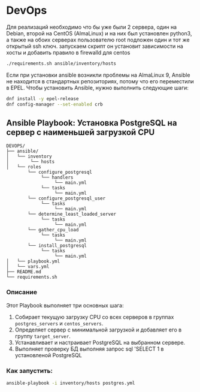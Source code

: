 # DevOps
Для реализаций необходимо что бы уже были 2 сервера, один на Debian, второй на CentOS (AlmaLinux)
и на них был установлен python3, а также на обоих серверах пользователю root подложен один и тот же открытый ssh ключ.
запускаем скрипт он установит зависимости на хосты и добавить правило в firewalld для centos 
```bash
./requirements.sh ansible/inventory/hosts
```
Если при установки ansible возникли проблемы на  AlmaLinux 9,  Ansible не находится в стандартных репозиториях, потому что его переместили в EPEL. Чтобы установить Ansible, нужно выполнить следующие шаги:
```bash
dnf install -y epel-release
dnf config-manager --set-enabled crb
```

## Ansible Playbook: Установка PostgreSQL на сервер с наименьшей загрузкой CPU
```
DEVOPS/
├── ansible/
│   └── inventory
│        └── hosts
│   └── roles
        └── configure_postgresql
             └── handlers
                  └── main.yml
             └── tasks
                  └── main.yml
        └── configure_postgresql_user
             └── tasks
                  └── main.yml
        └── determine_least_loaded_server
             └── tasks
                  └── main.yml
        └── gather_cpu_load
             └── tasks
                  └── main.yml
        └── install_postgresql
             └── tasks
                  └── main.yml
│   └── playbook.yml
│   └── vars.yml
├── README.md
└── requirements.sh
```
### Описание
Этот Playbook выполняет три основных шага:
1. Собирает текущую загрузку CPU со всех серверов в группах `postgres_servers` и `centos_servers`.
2. Определяет сервер с минимальной загрузкой и добавляет его в группу `target_server`.
3. Устанавливает и настраивает PostgreSQL на выбранном сервере.
4. Выполняет проверку БД выполняя запрос sql  'SELECT 1  в установленой PostgreSQL

### Как запустить:
```bash
ansible-playbook -i inventory/hosts postgres.yml 
```
